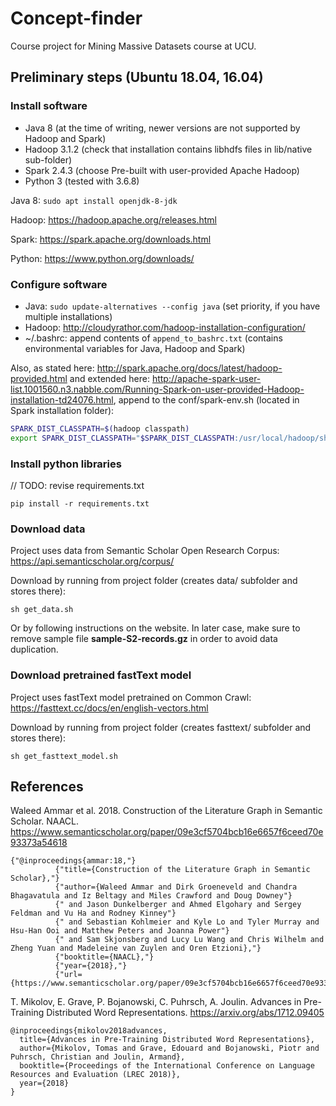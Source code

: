 # Concept-finder
Course project for Mining Massive Datasets course at UCU.

## Preliminary steps (Ubuntu 18.04, 16.04)

### Install software

* Java 8 (at the time of writing, newer versions are not supported by Hadoop and Spark)
* Hadoop 3.1.2 (check that installation contains libhdfs files in lib/native sub-folder)
* Spark 2.4.3 (choose Pre-built with user-provided Apache Hadoop)
* Python 3 (tested with 3.6.8)

Java 8: `sudo apt install openjdk-8-jdk`

Hadoop: https://hadoop.apache.org/releases.html

Spark: https://spark.apache.org/downloads.html

Python: https://www.python.org/downloads/

### Configure software

* Java: `sudo update-alternatives --config java` (set priority, if you have multiple installations)
* Hadoop: http://cloudyrathor.com/hadoop-installation-configuration/
* ~/.bashrc: append contents of `append_to_bashrc.txt` (contains environmental variables for Java, Hadoop and Spark) 

Also, as stated here: http://spark.apache.org/docs/latest/hadoop-provided.html and extended here: http://apache-spark-user-list.1001560.n3.nabble.com/Running-Spark-on-user-provided-Hadoop-installation-td24076.html, append to the conf/spark-env.sh (located in Spark installation folder):
```bash
SPARK_DIST_CLASSPATH=$(hadoop classpath)
export SPARK_DIST_CLASSPATH="$SPARK_DIST_CLASSPATH:/usr/local/hadoop/share/hadoop/tools/lib/*" 
```

### Install python libraries

// TODO: revise requirements.txt

```
pip install -r requirements.txt
```

### Download data 

Project uses data from Semantic Scholar Open Research Corpus: https://api.semanticscholar.org/corpus/

Download by running from project folder (creates data/ subfolder and stores there):
```
sh get_data.sh
```
Or by following instructions on the website. In later case, make sure to remove sample file **sample-S2-records.gz** in order to avoid data duplication.

### Download pretrained fastText model

Project uses fastText model pretrained on Common Crawl: https://fasttext.cc/docs/en/english-vectors.html

Download by running from project folder (creates fasttext/ subfolder and stores there):
```
sh get_fasttext_model.sh
```

## References

Waleed Ammar et al. 2018. Construction of the Literature Graph in Semantic Scholar. NAACL. https://www.semanticscholar.org/paper/09e3cf5704bcb16e6657f6ceed70e93373a54618

```
{"@inproceedings{ammar:18,"}
          {"title={Construction of the Literature Graph in Semantic Scholar},"}
          {"author={Waleed Ammar and Dirk Groeneveld and Chandra Bhagavatula and Iz Beltagy and Miles Crawford and Doug Downey"}
          {" and Jason Dunkelberger and Ahmed Elgohary and Sergey Feldman and Vu Ha and Rodney Kinney"}
          {" and Sebastian Kohlmeier and Kyle Lo and Tyler Murray and Hsu-Han Ooi and Matthew Peters and Joanna Power"}
          {" and Sam Skjonsberg and Lucy Lu Wang and Chris Wilhelm and Zheng Yuan and Madeleine van Zuylen and Oren Etzioni},"}
          {"booktitle={NAACL},"}
          {"year={2018},"}
          {"url={https://www.semanticscholar.org/paper/09e3cf5704bcb16e6657f6ceed70e93373a54618}"}
```

T. Mikolov, E. Grave, P. Bojanowski, C. Puhrsch, A. Joulin. Advances in Pre-Training Distributed Word Representations. https://arxiv.org/abs/1712.09405
```
@inproceedings{mikolov2018advances,
  title={Advances in Pre-Training Distributed Word Representations},
  author={Mikolov, Tomas and Grave, Edouard and Bojanowski, Piotr and Puhrsch, Christian and Joulin, Armand},
  booktitle={Proceedings of the International Conference on Language Resources and Evaluation (LREC 2018)},
  year={2018}
}
```
